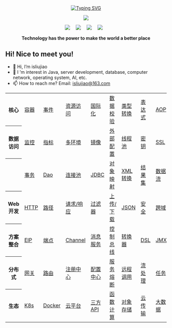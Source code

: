 <div align="center">
  
  <!-- dynamic typing effect 动态打字效果 -->
  <a href="https://git.io/typing-svg">
    <img src="https://readme-typing-svg.demolab.com?font=Fira+Code&pause=1000&random=false&width=435&lines=Hello~++Welcome+to+my+GitHhub" alt="Typing SVG" />
  </a>

  <!-- knock code pictures 敲代码的图片 -->
  <img src="https://cdn.jsdelivr.net/gh/sun0225SUN/sun0225SUN/assets/images/coding.gif" /><br>

  <!-- profile logo 个人资料徽标 -->
  <div align="center">
    <a href="https://www.yuque.com/isliujiao"><img src="https://img.shields.io/badge/Website-语雀-green" /></a>&emsp;
    <a href="https://space.bilibili.com/404564748"><img src="https://img.shields.io/badge/Bilibili-B站-ff69b4" /></a>&emsp;
    <a href="https://blog.csdn.net/jinjinbu"><img src="https://img.shields.io/badge/CSDN-论坛-c32136" /></a>&emsp;
    <a href="https://www.zhihu.com/people/123-52-71-9-23"><img src="https://img.shields.io/badge/Zhihu-知乎-blue" /></a>&emsp;
    <!-- visitor statistics logo 访问量统计徽标 -->
<!--     <img src="https://komarev.com/ghpvc/?username=isliujiao&label=Views&color=0e75b6&style=flat" alt="访问量统计" /> -->
  </div>
<p><b>Technology has the power to make the world a better place</b></p>
</div>

## Hi! Nice to meet you!

<!-- 个人简介 -->
- 👋 Hi, I’m isliujiao
- 👀 I ’m interest in Java, server development, database, computer network, operating system, AI, etc.
- 📫 How to reach me? Email: isliujiao@163.com
<!--
- 🌱 
- 💞️ 
-->

<table>
  <tr>
    <th>核心</th>    <td><a href="#">容器</a></td>
    <td><a href="#">事件</a></td>    <td><a href="#">资源访问</a></td>
    <td><a href="#">国际化</a></td>    <td><a href="#">数据校验</a></td>
    <td><a href="#">类型转换</a></td>    <td><a href="#">表达式</a></td>
    <td><a href="#">AOP</a></td>    <td><a href="#">AOT</a></td>
    <td><a href="#">单元测试</a></td>    <td><a href="#">HTTP客户端</a></td>
  </tr>
  <tr>
    <th>数据访问</th>    <td><a href="#">监控</a></td>
    <td><a href="#">指标</a></td>    <td><a href="#">多环境</a></td>
    <td><a href="#">镜像</a></td>    <td><a href="#">外部配置</a></td>
    <td><a href="#">线程池</a></td>    <td><a href="#">密钥</a></td>
    <td><a href="#">SSL</a></td>    <td><a href="#">定时</a></td>
    <td><a href="#"></a></td>    <td><a href="#"></a></td>
  </tr>
  <tr>
    <th></th>
    <td><a href="#">事务</a></td>
    <td><a href="#">Dao</a></td>
    <td><a href="#">连接池</a></td>
    <td><a href="#">JDBC</a></td>
    <td><a href="#">对象映射</a></td>
    <td><a href="#">XML转换</a></td>
    <td><a href="#">结果集</a></td>
    <td><a href="#">数据流</a></td>
    <td><a href="#">建模</a></td>
    <td><a href="#">关联关系</a></td>
    <td><a href="#">SQL/NoSQL</a></td>
  </tr>
  <tr>
    <th>Web开发</th>
    <td><a href="#">HTTP</a></td>
    <td><a href="#">路径</a></td>
    <td><a href="#">请求/响应</a></td>
    <td><a href="#">过滤器</a></td>
    <td><a href="#">上传/下载</a></td>
    <td><a href="#">JSON</a></td>
    <td><a href="#">安全</a></td>
    <td><a href="#">跨域</a></td>
    <td><a href="#">缓存</a></td>
    <td><a href="#">全局异常</a></td>
    <td><a href="#">视图</a></td>
  </tr>
  <tr>
    <th>方案整合</th>
    <td><a href="#">EIP</a></td>
    <td><a href="#">端点</a></td>
    <td><a href="#">Channel</a></td>
    <td><a href="#">消息服务</a></td>
    <td><a href="#">控制总线</a></td>
    <td><a href="#">转换器</a></td>
    <td><a href="#">DSL</a></td>
    <td><a href="#">JMX</a></td>
    <td><a href="#">Email</a></td>
    <td><a href="#">FTP/SFTP</a></td>
    <td><a href="#">MQTT</a></td>
  </tr>
  <tr>
    <th>分布式</th>
    <td><a href="#">网关</a></td>
    <td><a href="#">路由</a></td>
    <td><a href="#">注册中心</a></td>
    <td><a href="#">配置中心</a></td>
    <td><a href="#">服务熔断</a></td>
    <td><a href="#">远程调用</a></td>
    <td><a href="#">流处理</a></td>
    <td><a href="#">任务</a></td>
    <td><a href="#">日志</a></td>
    <td><a href="#">链路追踪</a></td>
    <td><a href="#">分布式总线</a></td>
  </tr>
  <tr>
    <th>生态</th>
    <td><a href="#">K8s</a></td>
    <td><a href="#">Docker</a></td>
    <td><a href="#">云平台</a></td>
    <td><a href="#">三方API</a></td>
    <td><a href="#">函数计算</a></td>
    <td><a href="#">对象存储</a></td>
    <td><a href="#">云传输</a></td>
    <td><a href="#">大数据</a></td>
    <td><a href="#">AI</a></td>
    <td><a href="#">数据中心</a></td>
    <td><a href="#">安全等保</a></td>
  </tr>
</table>
